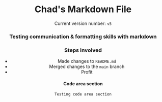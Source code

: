 <header>

<!--
  <<< Author: Chad Eckles
-->

# Chad's Markdown File

Current version number: `v5`

### Testing communication & formatting skills with markdown


### Steps involved

- Made changes to `README.md`
- Merged changes to the `main` branch
- Profit $$$$

#### Code area section

``` 
Testing code area section

```

